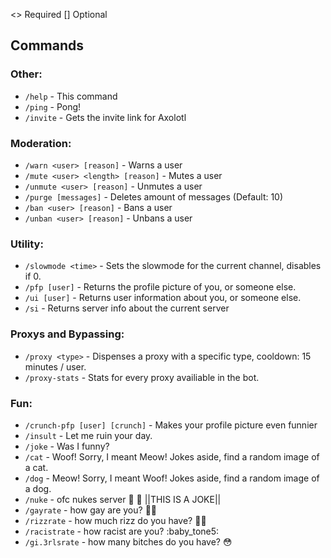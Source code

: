 <> Required
[] Optional
## Commands
### Other:
* `/help` - This command
* `/ping` - Pong!
* `/invite` - Gets the invite link for Axolotl
### Moderation:
* `/warn <user> [reason]` - Warns a user
* `/mute <user> <length> [reason]` - Mutes a user
* `/unmute <user> [reason]` - Unmutes a user
* `/purge [messages]` - Deletes amount of messages (Default: 10)
* `/ban <user> [reason]` - Bans a user
* `/unban <user> [reason]` - Unbans a user
### Utility:
* `/slowmode <time>` - Sets the slowmode for the current channel, disables if 0.
* `/pfp [user]` - Returns the profile picture of you, or someone else. 
* `/ui [user]` - Returns user information about you, or someone else.
* `/si` - Returns server info about the current server
### Proxys and Bypassing:
* `/proxy <type>` - Dispenses a proxy with a specific type, cooldown: 15 minutes / user.
* `/proxy-stats` - Stats for every proxy availiable in the bot.
### Fun:
* `/crunch-pfp [user] [crunch]` - Makes your profile picture even funnier
* `/insult` - Let me ruin your day.
* `/joke` - Was I funny?
* `/cat` - Woof! Sorry, I meant Meow! Jokes aside, find a random image of a cat.
* `/dog` - Meow! Sorry, I meant Woof! Jokes aside, find a random image of a dog.
* `/nuke` - ofc nukes server :cold_face: :cold_face:  ||THIS IS A JOKE||
* `/gayrate` - how gay are you?  :rainbow_flag: 
* `/rizzrate` - how much rizz do you have? :face_exhaling: 
* `/racistrate` - how racist are you? :baby_tone5:
* `/gi.3rlsrate` - how many bitches do you have? :flushed: